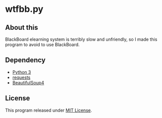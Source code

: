 # wtfbb.py

## About this

BlackBoard elearning system is terribly slow and unfriendly,
so I made this program to avoid to use BlackBoard.

## Dependency

- [Python 3](https://www.python.org)
- [requests](http://python-requests.org)
- [BeautifulSoup4](http://www.crummy.com/software/BeautifulSoup)

## License

This program released under [MIT License](LICENSE).
